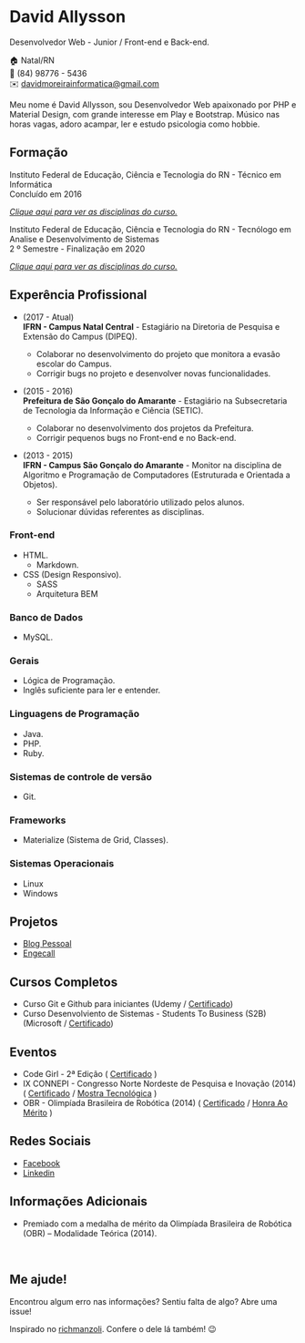 # David Allysson
Desenvolvedor Web - Junior / Front-end e Back-end.

:house:    Natal/RN <br>
:iphone:   (84) 98776 - 5436 <br>
:envelope:  davidmoreirainformatica@gmail.com

Meu nome é David Allysson, sou Desenvolvedor Web apaixonado por PHP e Material Design, com grande interesse em Play e Bootstrap. Músico nas horas vagas, adoro acampar, ler e estudo psicologia como hobbie.

## Formação
Instituto Federal de Educação, Ciência e Tecnologia do RN - Técnico em Informática <br>
Concluído em 2016

[_Clique aqui para ver as disciplinas do curso._](DISCIPLINAS.md#técnico-em-informática)

Instituto Federal de Educação, Ciência e Tecnologia do RN - Tecnólogo em Analise e Desenvolvimento de Sistemas <br>
2 º Semestre - Finalização em 2020

[_Clique aqui para ver as disciplinas do curso._](DISCIPLINAS.md#tecnólogo-em-análise-e-desenvolvimento-de-sistemas)

## Experência Profissional
* (2017 -  Atual) <br>
**IFRN - Campus Natal Central** -
Estagiário na Diretoria de Pesquisa e Extensão do Campus (DIPEQ).
  * Colaborar no desenvolvimento do projeto que monitora a evasão escolar do Campus.
  * Corrigir bugs no projeto e desenvolver novas funcionalidades.


* (2015 -  2016) <br>
**Prefeitura de São Gonçalo do Amarante** -
Estagiário na Subsecretaria de Tecnologia da Informação e Ciência (SETIC).
  * Colaborar no desenvolvimento dos projetos da Prefeitura.
  * Corrigir pequenos bugs no Front-end e no Back-end.


* (2013 -  2015) <br>
**IFRN - Campus São Gonçalo do Amarante** -
Monitor na disciplina de Algoritmo e Programação de Computadores (Estruturada e Orientada a Objetos).
  * Ser responsável pelo laboratório utilizado pelos alunos.
  * Solucionar dúvidas referentes as disciplinas.

### Front-end
* HTML.
  * Markdown.
* CSS (Design Responsivo).
  * SASS
  * Arquitetura BEM

### Banco de Dados
* MySQL.

### Gerais
* Lógica de Programação.
* Inglês suficiente para ler e entender.

### Linguagens de Programação
* Java.
* PHP.
* Ruby.

### Sistemas de controle de versão
* Git.

### Frameworks
* Materialize (Sistema de Grid, Classes).

### Sistemas Operacionais
* Linux
* Windows

## Projetos
* [Blog Pessoal](https://davidallysson.github.io/)
* [Engecall](https://davidallysson.github.io/Engecall)

## Cursos Completos
* Curso Git e Github para iniciantes (Udemy / [Certificado](#))
* Curso Desenvolviento de Sistemas - Students To Business (S2B) (Microsoft / [Certificado](#))

## Eventos
* Code Girl - 2ª Edição ( [Certificado](certificados/code-girl-2.pdf) )
* IX CONNEPI - Congresso Norte Nordeste de Pesquisa e Inovação (2014) ( [Certificado](certificados/connepi-2014.pdf) / [Mostra Tecnológica](certificados/mostra-tecnologica.pdf) )
* OBR - Olimpíada Brasileira de Robótica (2014) ( [Certificado](certificados/obr-2014.pdf) / [Honra Ao Mérito](certificados/obr-honra-ao-merito.pdf) )

## Redes Sociais
*  [Facebook](https://www.facebook.com/david.allysson.9)
*  [Linkedin](https://www.linkedin.com/in/david-allysson-527791118/)

## Informações Adicionais
* Premiado com a medalha de mérito da Olimpíada Brasileira de Robótica (OBR) – Modalidade Teórica (2014).

<br>

## Me ajude!
Encontrou algum erro nas informações? Sentiu falta de algo? Abre uma issue! <br>

Inspirado no [richmanzoli](https://github.com/richmanzoli/curriculo). Confere o dele lá também! :wink:
